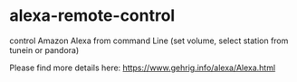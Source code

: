 # alexa-remote-control
control Amazon Alexa from command Line (set volume, select station from tunein or pandora) 

Please find more details here: https://www.gehrig.info/alexa/Alexa.html
